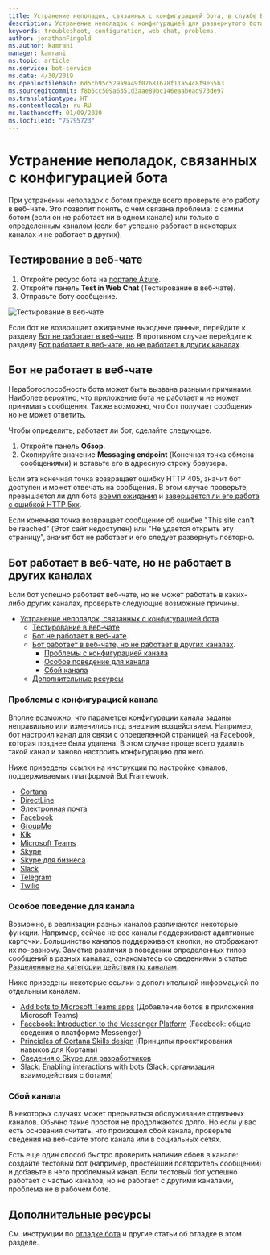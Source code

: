```yaml
---
title: Устранение неполадок, связанных с конфигурацией бота, в службе Bot
description: Устранение неполадок с конфигурацией для развернутого бота.
keywords: troubleshoot, configuration, web chat, problems.
author: jonathanFingold
ms.author: kamrani
manager: kamrani
ms.topic: article
ms.service: bot-service
ms.date: 4/30/2019
ms.openlocfilehash: 6d5cb95c529a9a49f07681678f11a54c8f9e55b3
ms.sourcegitcommit: f8b5cc509a6351d3aae89bc146eaabead973de97
ms.translationtype: HT
ms.contentlocale: ru-RU
ms.lasthandoff: 01/09/2020
ms.locfileid: "75795723"
---
```

# <a name="troubleshoot-bot-configuration-issues"></a>Устранение неполадок, связанных с конфигурацией бота

При устранении неполадок с ботом прежде всего проверьте его работу в веб-чате. Это позволит понять, с чем связана проблема: с самим ботом (если он не работает ни в одном канале) или только с определенным каналом (если бот успешно работает в некоторых каналах и не работает в других).

## <a name="test-in-web-chat"></a>Тестирование в веб-чате

1. Откройте ресурс бота на [портале Azure](https://portal.azure.com/).
1. Откройте панель **Test in Web Chat** (Тестирование в веб-чате).
1. Отправьте боту сообщение.

![Тестирование в веб-чате](./media/test-in-webchat.png)

Если бот не возвращает ожидаемые выходные данные, перейдите к разделу [Бот не работает в веб-чате](#bot-does-not-work-in-web-chat). В противном случае перейдите к разделу [Бот работает в веб-чате, но не работает в других каналах](#bot-works-in-web-chat-but-not-in-other-channels).

## <a name="bot-does-not-work-in-web-chat"></a>Бот не работает в веб-чате

Неработоспособность бота может быть вызвана разными причинами. Наиболее вероятно, что приложение бота не работает и не может принимать сообщения. Также возможно, что бот получает сообщения но не может ответить.

Чтобы определить, работает ли бот, сделайте следующее.

1. Откройте панель **Обзор**.
1. Скопируйте значение **Messaging endpoint** (Конечная точка обмена сообщениями) и вставьте его в адресную строку браузера.

Если эта конечная точка возвращает ошибку HTTP 405, значит бот доступен и может отвечать на сообщения. В этом случае проверьте, превышается ли для бота [время ожидания](https://github.com/daveta/analytics/blob/master/troubleshooting_timeout.md) и [завершается ли его работа с ошибкой HTTP 5xx](bot-service-troubleshoot-500-errors.md).

Если конечная точка возвращает сообщение об ошибке "This site can't be reached" (Этот сайт недоступен) или "Не удается открыть эту страницу", значит бот не работает и его следует развернуть повторно.

## <a name="bot-works-in-web-chat-but-not-in-other-channels"></a>Бот работает в веб-чате, но не работает в других каналах

Если бот успешно работает веб-чате, но не может работать в каких-либо других каналах, проверьте следующие возможные причины.

- [Устранение неполадок, связанных с конфигурацией бота](#troubleshoot-bot-configuration-issues)
  - [Тестирование в веб-чате](#test-in-web-chat)
  - [Бот не работает в веб-чате](#bot-does-not-work-in-web-chat).
  - [Бот работает в веб-чате, но не работает в других каналах](#bot-works-in-web-chat-but-not-in-other-channels).
    - [Проблемы с конфигурацией канала](#channel-configuration-issues)
    - [Особое поведение для канала](#channel-specific-behavior)
    - [Сбой канала](#channel-outage)
  - [Дополнительные ресурсы](#additional-resources)

### <a name="channel-configuration-issues"></a>Проблемы с конфигурацией канала

Вполне возможно, что параметры конфигурации канала заданы неправильно или изменились под внешним воздействием. Например, бот настроил канал для связи с определенной страницей на Facebook, которая позднее была удалена. В этом случае проще всего удалить такой канал и заново настроить конфигурацию для него.

Ниже приведены ссылки на инструкции по настройке каналов, поддерживаемых платформой Bot Framework.

- [Cortana](bot-service-channel-connect-cortana.md)
- [DirectLine](bot-service-channel-connect-directline.md)
- [Электронная почта](bot-service-channel-connect-email.md)
- [Facebook](bot-service-channel-connect-facebook.md)
- [GroupMe](bot-service-channel-connect-groupme.md)
- [Kik](bot-service-channel-connect-kik.md)
- [Microsoft Teams](https://docs.microsoft.com/microsoftteams/platform/concepts/bots/bots-overview)
- [Skype](bot-service-channel-connect-skype.md)
- [Skype для бизнеса](bot-service-channel-connect-skypeforbusiness.md)
- [Slack](bot-service-channel-connect-slack.md)
- [Telegram](bot-service-channel-connect-telegram.md)
- [Twilio](bot-service-channel-connect-twilio.md)

### <a name="channel-specific-behavior"></a>Особое поведение для канала

Возможно, в реализации разных каналов различаются некоторые функции. Например, сейчас не все каналы поддерживают адаптивные карточки. Большинство каналов поддерживают кнопки, но отображают их по-разному. Заметив различия в поведении определенных типов сообщений в разных каналах, ознакомьтесь со сведениями в статье [Разделенные на категории действия по каналам](bot-service-channels-reference.md).

Ниже приведены некоторые ссылки с дополнительной информацией по отдельным каналам.

- [Add bots to Microsoft Teams apps](https://docs.microsoft.com/microsoftteams/platform/concepts/bots/bots-overview) (Добавление ботов в приложения Microsoft Teams)
- [Facebook: Introduction to the Messenger Platform](https://developers.facebook.com/docs/messenger-platform/introduction) (Facebook: общие сведения о платформе Messenger)
- [Principles of Cortana Skills design](https://docs.microsoft.com/cortana/skills/design-principles) (Принципы проектирования навыков для Кортаны)
- [Сведения о Skype для разработчиков](https://dev.skype.com/bots)
- [Slack: Enabling interactions with bots](https://api.slack.com/bot-users) (Slack: организация взаимодействия с ботами)

### <a name="channel-outage"></a>Сбой канала

В некоторых случаях может прерываться обслуживание отдельных каналов. Обычно такие простои не продолжаются долго. Но если у вас есть основания считать, что произошел сбой канала, проверьте сведения на веб-сайте этого канала или в социальных сетях.

Есть еще один способ быстро проверить наличие сбоев в канале: создайте тестовый бот (например, простейший повторитель сообщений) и добавьте в него проблемный канал. Если тестовый бот успешно работает с частью каналов, но не работает с другими каналами, проблема не в рабочем боте.

## <a name="additional-resources"></a>Дополнительные ресурсы

См. инструкции по [отладке бота](bot-service-debug-bot.md) и другие статьи об отладке в этом разделе.
